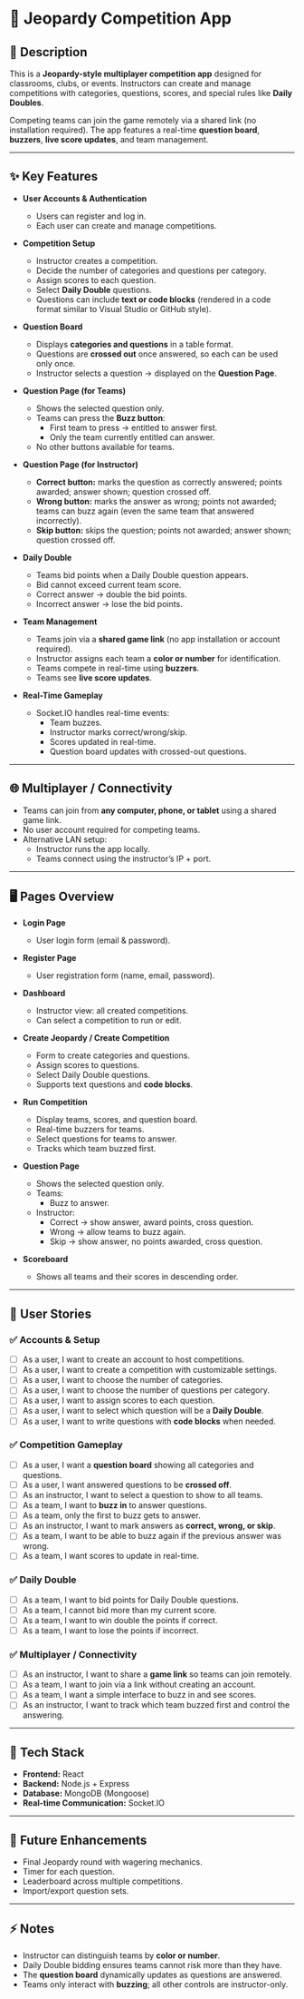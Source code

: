 # 🎯 Jeopardy Competition App

## 📖 Description
This is a **Jeopardy-style multiplayer competition app** designed for classrooms, clubs, or events. Instructors can create and manage competitions with categories, questions, scores, and special rules like **Daily Doubles**.  

Competing teams can join the game remotely via a shared link (no installation required). The app features a real-time **question board**, **buzzers**, **live score updates**, and team management.

---

## ✨ Key Features

- **User Accounts & Authentication**
  - Users can register and log in.
  - Each user can create and manage competitions.

- **Competition Setup**
  - Instructor creates a competition.
  - Decide the number of categories and questions per category.
  - Assign scores to each question.
  - Select **Daily Double** questions.
  - Questions can include **text or code blocks** (rendered in a code format similar to Visual Studio or GitHub style).

- **Question Board**
  - Displays **categories and questions** in a table format.
  - Questions are **crossed out** once answered, so each can be used only once.
  - Instructor selects a question → displayed on the **Question Page**.
  
- **Question Page (for Teams)**
  - Shows the selected question only.
  - Teams can press the **Buzz button**:
    - First team to press → entitled to answer first.
    - Only the team currently entitled can answer.
  - No other buttons available for teams.
  
- **Question Page (for Instructor)**
  - **Correct button:** marks the question as correctly answered; points awarded; answer shown; question crossed off.
  - **Wrong button:** marks the answer as wrong; points not awarded; teams can buzz again (even the same team that answered incorrectly).
  - **Skip button:** skips the question; points not awarded; answer shown; question crossed off.

- **Daily Double**
  - Teams bid points when a Daily Double question appears.
  - Bid cannot exceed current team score.
  - Correct answer → double the bid points.
  - Incorrect answer → lose the bid points.

- **Team Management**
  - Teams join via a **shared game link** (no app installation or account required).
  - Instructor assigns each team a **color or number** for identification.
  - Teams compete in real-time using **buzzers**.
  - Teams see **live score updates**.

- **Real-Time Gameplay**
  - Socket.IO handles real-time events:
    - Team buzzes.
    - Instructor marks correct/wrong/skip.
    - Scores updated in real-time.
    - Question board updates with crossed-out questions.

---

## 🌐 Multiplayer / Connectivity

- Teams can join from **any computer, phone, or tablet** using a shared game link.
- No user account required for competing teams.
- Alternative LAN setup:
  - Instructor runs the app locally.
  - Teams connect using the instructor’s IP + port.

---

## 🖥️ Pages Overview

- **Login Page**
  - User login form (email & password).

- **Register Page**
  - User registration form (name, email, password).

- **Dashboard**
  - Instructor view: all created competitions.
  - Can select a competition to run or edit.

- **Create Jeopardy / Create Competition**
  - Form to create categories and questions.
  - Assign scores to questions.
  - Select Daily Double questions.
  - Supports text questions and **code blocks**.

- **Run Competition**
  - Display teams, scores, and question board.
  - Real-time buzzers for teams.
  - Select questions for teams to answer.
  - Tracks which team buzzed first.
  
- **Question Page**
  - Shows the selected question only.
  - Teams:
    - Buzz to answer.
  - Instructor:
    - Correct → show answer, award points, cross question.
    - Wrong → allow teams to buzz again.
    - Skip → show answer, no points awarded, cross question.

- **Scoreboard**
  - Shows all teams and their scores in descending order.

---

## 👤 User Stories

### ✅ Accounts & Setup
- [ ] As a user, I want to create an account to host competitions.
- [ ] As a user, I want to create a competition with customizable settings.
- [ ] As a user, I want to choose the number of categories.
- [ ] As a user, I want to choose the number of questions per category.
- [ ] As a user, I want to assign scores to each question.
- [ ] As a user, I want to select which question will be a **Daily Double**.
- [ ] As a user, I want to write questions with **code blocks** when needed.

### ✅ Competition Gameplay
- [ ] As a user, I want a **question board** showing all categories and questions.
- [ ] As a user, I want answered questions to be **crossed off**.
- [ ] As an instructor, I want to select a question to show to all teams.
- [ ] As a team, I want to **buzz in** to answer questions.
- [ ] As a team, only the first to buzz gets to answer.
- [ ] As an instructor, I want to mark answers as **correct, wrong, or skip**.
- [ ] As a team, I want to be able to buzz again if the previous answer was wrong.
- [ ] As a team, I want scores to update in real-time.

### ✅ Daily Double
- [ ] As a team, I want to bid points for Daily Double questions.
- [ ] As a team, I cannot bid more than my current score.
- [ ] As a team, I want to win double the points if correct.
- [ ] As a team, I want to lose the points if incorrect.

### ✅ Multiplayer / Connectivity
- [ ] As an instructor, I want to share a **game link** so teams can join remotely.
- [ ] As a team, I want to join via a link without creating an account.
- [ ] As a team, I want a simple interface to buzz in and see scores.
- [ ] As an instructor, I want to track which team buzzed first and control the answering.

---

## 🚀 Tech Stack

- **Frontend:** React  
- **Backend:** Node.js + Express  
- **Database:** MongoDB (Mongoose)  
- **Real-time Communication:** Socket.IO  

---

## 🔮 Future Enhancements

- Final Jeopardy round with wagering mechanics.
- Timer for each question.
- Leaderboard across multiple competitions.
- Import/export question sets.

---

## ⚡ Notes

- Instructor can distinguish teams by **color or number**.  
- Daily Double bidding ensures teams cannot risk more than they have.  
- The **question board** dynamically updates as questions are answered.  
- Teams only interact with **buzzing**; all other controls are instructor-only.  
